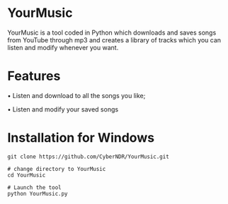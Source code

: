 # YourMusic
YourMusic is a tool coded in Python which downloads and saves songs from YouTube through mp3 and creates a library of tracks which you can listen and modify whenever you want.
# Features
• Listen and download to all the songs you like;

• Listen and modify your saved songs

# Installation for Windows
```# clone repository
git clone https://github.com/CyberNDR/YourMusic.git

# change directory to YourMusic
cd YourMusic

# Launch the tool
python YourMusic.py
```
